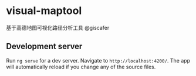 # visual-maptool
基于高德地图可视化路径分析工具 @giscafer


## Development server

Run `ng serve` for a dev server. Navigate to `http://localhost:4200/`. The app will automatically reload if you change any of the source files.
